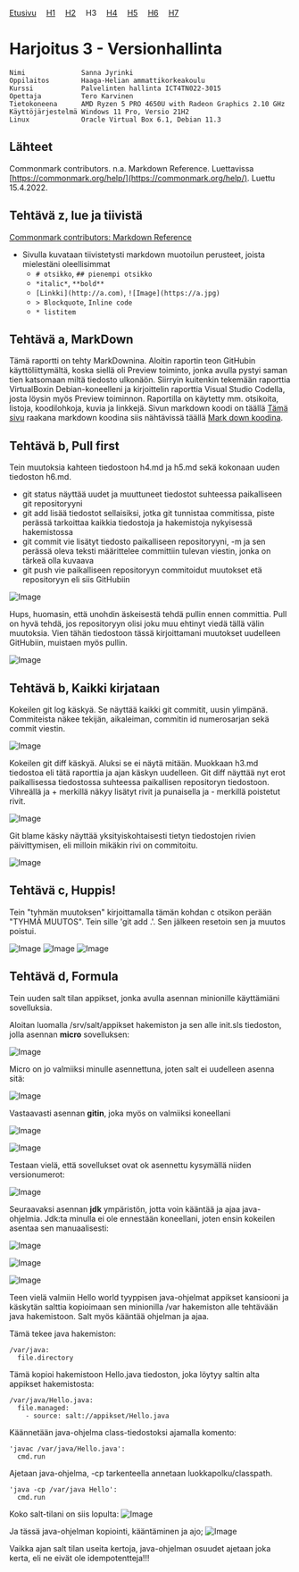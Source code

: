 [Etusivu](index.html) 
&emsp;[H1](h1.html)
&emsp;[H2](h2.html)
&emsp;H3
&emsp;[H4](h4.html)
&emsp;[H5](h5.html)
&emsp;[H6](h6.html)
&emsp;[H7](h7.html)

# Harjoitus 3 - Versionhallinta

```
Nimi              Sanna Jyrinki
Oppilaitos        Haaga-Helian ammattikorkeakoulu
Kurssi            Palvelinten hallinta ICT4TN022-3015
Opettaja          Tero Karvinen
Tietokoneena      AMD Ryzen 5 PRO 4650U with Radeon Graphics 2.10 GHz
Käyttöjärjestelmä Windows 11 Pro, Versio 21H2
Linux             Oracle Virtual Box 6.1, Debian 11.3
```

## Lähteet

Commonmark contributors. n.a. Markdown Reference. Luettavissa [https://commonmark.org/help/](https://commonmark.org/help/). Luettu 15.4.2022.

## Tehtävä z, lue ja tiivistä

[Commonmark contributors: Markdown Reference](https://commonmark.org/help/)

* Sivulla kuvataan tiivistetysti markdown muotoilun perusteet, joista mielestäni oleellisimmat
  * `# otsikko`, `## pienempi otsikko`
  * `*italic*`, `**bold**` 
  * `[Linkki](http://a.com)`, `![Image](https://a.jpg)`
  * `> Blockquote`, ``Inline code``
  * `* listitem`

## Tehtävä a, MarkDown 

Tämä raportti on tehty MarkDownina. Aloitin raportin teon GitHubin käyttöliittymältä, koska siellä oli Preview toiminto, jonka avulla pystyi saman tien katsomaan miltä tiedosto ulkonäön. Siirryin kuitenkin tekemään raporttia VirtualBoxin Debian-koneelleni ja kirjoittelin raporttia Visual Studio Codella, josta löysin myös Preview toiminnon. Raportilla on käytetty mm. otsikoita, listoja, koodilohkoja, kuvia ja linkkejä. Sivun markdown koodi on täällä [Tämä sivu](https://github.com/jyrinsan/jyrinsan.github.io/blob/master/palvelintenhallinta/h3.md) raakana markdown koodina siis nähtävissä täällä [Mark down koodina](https://raw.githubusercontent.com/jyrinsan/jyrinsan.github.io/master/palvelintenhallinta/h3.md).

## Tehtävä b, Pull first

Tein muutoksia kahteen tiedostoon h4.md ja h5.md sekä kokonaan uuden tiedoston h6.md. 
* git status näyttää uudet ja muuttuneet tiedostot suhteessa paikalliseen git repositoryyni
* git add lisää tiedostot sellaisiksi, jotka git tunnistaa commitissa, piste perässä tarkoittaa kaikkia tiedostoja ja hakemistoja nykyisessä hakemistossa
* git commit vie lisätyt tiedosto paikalliseen repositoryyni, -m ja sen perässä oleva teksti määrittelee committiin tulevan viestin, jonka on tärkeä olla kuvaava
* git push vie paikalliseen repositoryyn commitoidut muutokset etä repositoryyn eli siis GitHubiin

![Image](h3_images/h3_1.PNG)

Hups, huomasin, että unohdin äskeisestä tehdä pullin ennen committia. Pull on hyvä tehdä, jos repositoryyn olisi joku muu ehtinyt viedä tällä välin muutoksia. Vien tähän tiedostoon tässä kirjoittamani muutokset uudelleen GitHubiin, muistaen myös pullin.

![Image](h3_images/h3_2.PNG)


## Tehtävä b, Kaikki kirjataan

Kokeilen git log käskyä. Se näyttää kaikki git commitit, uusin ylimpänä. Commiteista näkee tekijän, aikaleiman, commitin id numerosarjan sekä commit viestin.

![Image](h3_images/h3_3.PNG)

Kokeilen git diff käskyä. Aluksi se ei näytä mitään. Muokkaan h3.md tiedostoa eli tätä raporttia ja ajan käskyn uudelleen. Git diff näyttää nyt erot paikallisessa tiedostossa suhteessa paikallisen repositoryn tiedostoon. Vihreällä ja + merkillä näkyy lisätyt rivit ja punaisella ja - merkillä poistetut rivit.

![Image](h3_images/h3_4.PNG)

Git blame käsky näyttää yksityiskohtaisesti tietyn tiedostojen rivien päivittymisen, eli milloin mikäkin rivi on commitoitu.

![Image](h3_images/h3_5.PNG)

## Tehtävä c, Huppis!

Tein "tyhmän muutoksen" kirjoittamalla tämän kohdan c otsikon perään "TYHMÄ MUUTOS". Tein sille 'git add .'. Sen jälkeen resetoin sen ja muutos poistui. 

![Image](h3_images/h3_6.PNG)
![Image](h3_images/h3_7.PNG)
![Image](h3_images/h3_8.PNG)


## Tehtävä d, Formula 


Tein uuden salt tilan appikset, jonka avulla asennan minionille käyttämiäni sovelluksia.

Aloitan luomalla /srv/salt/appikset hakemiston ja sen alle init.sls tiedoston, jolla asennan **micro** sovelluksen:

![Image](h3_images/h3_9.PNG)

Micro on jo valmiiksi minulle asennettuna, joten salt ei uudelleen asenna sitä:

![Image](h3_images/h3_10.PNG)

Vastaavasti asennan **gitin**, joka myös on valmiiksi koneellani

![Image](h3_images/h3_11.PNG)

![Image](h3_images/h3_12.PNG)

Testaan vielä, että sovellukset ovat ok asennettu kysymällä niiden versionumerot:

![Image](h3_images/h3_13.PNG)

Seuraavaksi asennan **jdk** ympäristön, jotta voin kääntää ja ajaa java-ohjelmia. Jdk:ta minulla ei ole ennestään koneellani, joten ensin kokeilen asentaa sen manuaalisesti:

![Image](h3_images/h3_14.PNG)

![Image](h3_images/h3_15.PNG)

![Image](h3_images/h3_16.PNG)

Teen vielä valmiin Hello world tyyppisen java-ohjelmat appikset kansiooni ja käskytän salttia kopioimaan sen minionilla /var hakemiston alle tehtävään java hakemistoon. Salt myös kääntää ohjelman ja ajaa. 

Tämä tekee java hakemiston:
```
/var/java:
  file.directory
```
Tämä kopioi hakemistoon Hello.java tiedoston, joka löytyy saltin alta appikset hakemistosta:
```
/var/java/Hello.java:
  file.managed:
    - source: salt://appikset/Hello.java
```

Käännetään java-ohjelma class-tiedostoksi ajamalla komento:
```
'javac /var/java/Hello.java':
  cmd.run
```

Ajetaan java-ohjelma, -cp tarkenteella annetaan luokkapolku/classpath.
```
'java -cp /var/java Hello':
  cmd.run
```

Koko salt-tilani on siis lopulta:
![Image](h3_images/h3_17.PNG) 

Ja tässä java-ohjelman kopiointi, kääntäminen ja ajo;
![Image](h3_images/h3_18.PNG)

Vaikka ajan salt tilan useita kertoja, java-ohjelman osuudet ajetaan joka kerta, eli ne eivät ole idempotentteja!!!